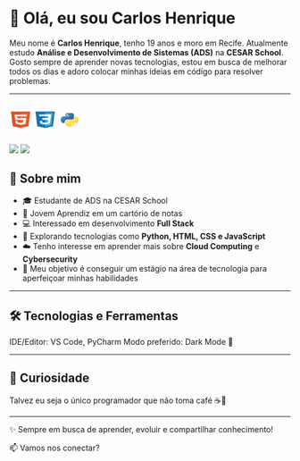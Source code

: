 # 👋 Olá, eu sou Carlos Henrique

Meu nome é **Carlos Henrique**, tenho 19 anos e moro em Recife. Atualmente estudo **Análise e Desenvolvimento de Sistemas (ADS)** na **CESAR School**. Gosto sempre de aprender novas tecnologias, estou em busca de melhorar todos os dias e adoro colocar minhas ideias em código para resolver problemas.

---

<div style="display: inline_block"><br>
  <img align="center" alt="Rafa-HTML" height="30" width="40" src="https://raw.githubusercontent.com/devicons/devicon/master/icons/html5/html5-original.svg">
  <img align="center" alt="Rafa-CSS" height="30" width="40" src="https://raw.githubusercontent.com/devicons/devicon/master/icons/css3/css3-original.svg">
  <img align="center" alt="Rafa-Python" height="30" width="40" src="https://raw.githubusercontent.com/devicons/devicon/master/icons/python/python-original.svg">
  <br>
</div>

##

<div> 
  <a href="https://instagram.com/chdevbr" target="_blank"><img src="https://img.shields.io/badge/-Instagram-%23E4405F?style=for-the-badge&logo=instagram&logoColor=white" target="_blank"></a>
  <a href = "mailto:cchdevbr@gmail.com"><img src="https://img.shields.io/badge/-Gmail-%23333?style=for-the-badge&logo=gmail&logoColor=white" target="_blank"></a>
<!--  <a href="https://www.linkedin.com/in/rafaella-ballerini-45875016a" target="_blank"><img src="https://img.shields.io/badge/-LinkedIn-%230077B5?style=for-the-badge&logo=linkedin&logoColor=white" target="_blank"></a> 
 --> </div>
 


## 🚀 Sobre mim

* 🎓 Estudante de ADS na CESAR School
* 💼 Jovem Aprendiz em um cartório de notas
* 💻 Interessado em desenvolvimento **Full Stack**
* 🌱 Explorando tecnologias como **Python, HTML, CSS e JavaScript**
* ☁️ Tenho interesse em aprender mais sobre **Cloud Computing** e **Cybersecurity**
* 🎯 Meu objetivo é conseguir um estágio na área de tecnologia para aperfeiçoar minhas habilidades

---

## 🛠️ Tecnologias e Ferramentas

IDE/Editor: VS Code, PyCharm
Modo preferido: Dark Mode 🌙

---

## 📌 Curiosidade

Talvez eu seja o único programador que não toma café ☕🚫

---

✨ Sempre em busca de aprender, evoluir e compartilhar conhecimento!

📫 Vamos nos conectar?
